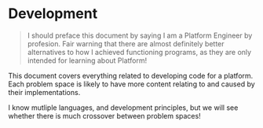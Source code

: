 # Development

> I should preface this document by saying I am a Platform Engineer by profesion. Fair warning that there are almost definitely better alternatives to how I achieved functioning programs, as they are only intended for learning about Platform!

This document covers everything related to developing code for a platform. Each problem space is likely to have more content relating to and caused by their implementations. 

I know mutliple languages, and development principles, but we will see whether there is much crossover between problem spaces!
